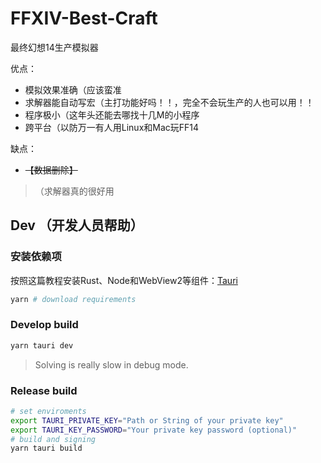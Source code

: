 # FFXIV-Best-Craft

最终幻想14生产模拟器

优点：

- 模拟效果准确（应该蛮准
- 求解器能自动写宏（主打功能好吗！！，完全不会玩生产的人也可以用！！
- 程序极小（这年头还能去哪找十几M的小程序
- 跨平台（以防万一有人用Linux和Mac玩FF14

缺点：

- ~~【数据删除】~~

> （求解器真的很好用

## Dev （开发人员帮助）

### 安装依赖项

按照这篇教程安装Rust、Node和WebView2等组件：[Tauri](https://tauri.studio/docs/getting-started/prerequisites)

```bash
yarn # download requirements
```

### Develop build

```bash
yarn tauri dev
```

> Solving is really slow in debug mode.

### Release build

```bash
# set enviroments
export TAURI_PRIVATE_KEY="Path or String of your private key"
export TAURI_KEY_PASSWORD="Your private key password (optional)"
# build and signing
yarn tauri build
```
